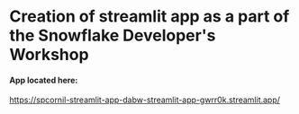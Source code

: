 # Creation of streamlit app as a part of the Snowflake Developer's Workshop

#### App located here:
https://spcornil-streamlit-app-dabw-streamlit-app-gwrr0k.streamlit.app/
